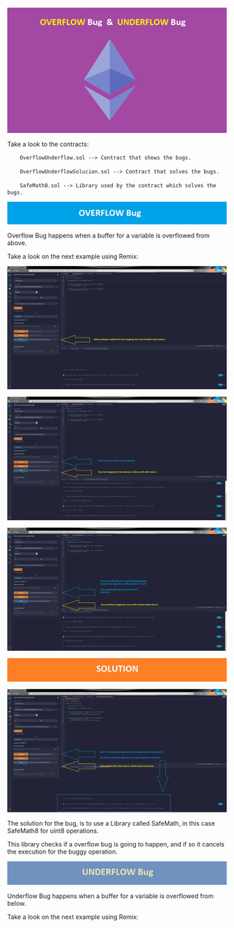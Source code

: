 [![](https://github.com/ethsecurityexamples/Overflow_Underflow/blob/main/title.jpg)](http:/https://github.com/ethsecurityexamples/Overflow_Underflow/blob/main/title.jpg/)

Take a look to the contracts:

        
    	OverflowUnderflow.sol --> Contract that shows the bugs.
        
        OverflowUnderflowSolucion.sol --> Contract that solves the bugs.
        
        SafeMath8.sol --> Library used by the contract which solves the bugs.
        

[![](https://github.com/ethsecurityexamples/Overflow_Underflow/blob/main/overflow_bug.jpg)](http://https://github.com/ethsecurityexamples/Overflow_Underflow/blob/main/overflow_bug.jpg)

Overflow Bug happens when a buffer for a variable is overflowed from above.

Take a look on the next example using Remix:

[![](https://github.com/ethsecurityexamples/Overflow_Underflow/blob/main/1.jpg)](http://https://github.com/ethsecurityexamples/Overflow_Underflow/blob/main/1.jpg)

[![](https://github.com/ethsecurityexamples/Overflow_Underflow/blob/main/2.jpg)](http://https://github.com/ethsecurityexamples/Overflow_Underflow/blob/main/2.jpg)

[![](https://github.com/ethsecurityexamples/Overflow_Underflow/blob/main/3.jpg)](http://https://github.com/ethsecurityexamples/Overflow_Underflow/blob/main/3.jpg)

[![](https://github.com/ethsecurityexamples/Overflow_Underflow/blob/main/solution.jpg)](http://https://github.com/ethsecurityexamples/Overflow_Underflow/blob/main/solution.jpg)

[![](https://github.com/ethsecurityexamples/Overflow_Underflow/blob/main/4.jpg)](http://https://github.com/ethsecurityexamples/Overflow_Underflow/blob/main/4.jpg)



The solution for the bug, is to use a Library called SafeMath, in this case SafeMath8 for uint8 operations.

This library checks if a overflow bug is going to happen, and if so it cancels the execution for the buggy operation.


[![](https://github.com/ethsecurityexamples/Overflow_Underflow/blob/main/underflow_bug.jpg)](http://https://github.com/ethsecurityexamples/Overflow_Underflow/blob/main/underflow_bug.jpg)


Underflow Bug happens when a buffer for a variable is overflowed from below.

Take a look on the next example using Remix:










